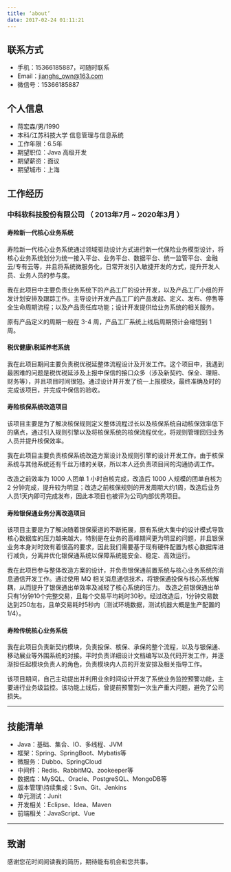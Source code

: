 ```yaml
---
title: ‘about’
date: 2017-02-24 01:11:21
---
```


## 联系方式

- 手机：15366185887，可随时联系
- Email：jianghs_own@163.com
- 微信号：15366185887

## 个人信息

- 蒋宏森/男/1990
- 本科/江苏科技大学 信息管理与信息系统
- 工作年限：6.5年
- 期望职位：Java 高级开发
- 期望薪资：面议
- 期望城市：上海

## 工作经历

### 中科软科技股份有限公司 （ 2013年7月 ~ 2020年3月 ）

#### 寿险新一代核心业务系统

寿险新一代核心业务系统通过领域驱动设计方式进行新一代保险业务模型设计，将核心业务系统划分为统一接入平台、业务平台、数据平台、统一监管平台、金融云/专有云等，并且将系统微服务化，日常开发引入敏捷开发的方式，提升开发人员、业务人员的参与度。

我在此项目中主要负责业务系统下的产品工厂的设计开发，以及产品工厂小组的开发计划安排及跟踪工作。主导设计开发产品工厂的产品发起、定义、发布、停售等全生命周期流程；以及产品责任库功能；设计开发提供给业务系统的相关服务。

原有产品定义的周期一般在 3-4 周，产品工厂系统上线后周期预计会缩短到 1 周。

#### 税优健康\税延养老系统

我在此项目期间主要负责税优税延整体流程设计及开发工作。这个项目中，我遇到最困难的问题是税优税延涉及上报中保信的接口众多（涉及新契约、保全、理赔、财务等），并且项目时间很短。通过设计并开发了统一上报模块，最终准确及时的完成该项目，并完成中保信的验收。

#### 寿险核保系统改造项目

该项目主要是为了解决核保规则定义整体流程过长以及核保系统自动核保效率低下的痛点，通过引入规则引擎以及将核保系统的核保流程优化，将规则管理回归业务人员并提升核保效率。

我在此项目主要负责核保系统改造方案设计及规则引擎的设计开发工作。由于核保系统与其他系统还有千丝万缕的关联，所以本人还负责项目间的沟通协调工作。

改造之前效率为 1000 人团单 1 小时自核完成，改造后 1000 人规模的团单自核为 2 分钟完成，提升较为明显；改造之前核保规则的开发周期大约1周，改造后业务人员1天内即可完成发布，因此本项目也被评为公司内部优秀项目。

#### 寿险银保通业务分离改造项目

该项目主要是为了解决随着银保渠道的不断拓展，原有系统大集中的设计模式导致核心数据库的压力越来越大，特别是在业务的高峰期间更为明显的问题，并且银保业务本身对时效有着很高的要求，因此我们需要基于现有硬件配置为核心数据库进行减负，分离并优化银保通系统以保障系统能安全、稳定、高效运行。

我在此项目参与整体改造方案的设计，并负责银保通前置系统与核心业务系统的消息通信开发工作。通过使用 MQ 相关消息通信技术，将银保通投保与核心系统解耦，从而提升了银保通出单效率及减轻了核心系统的压力。
改造之前银保通出单只有1分钟10个完整交易，且每个交易平均耗时30秒。经过改造后，1分钟交易数达到250左右，且单交易耗时5秒内（测试环境数据，测试机器大概是生产配置的1/4）。

#### 寿险传统核心业务系统

我在此项目负责新契约模块，负责投保、核保、承保的整个流程，以及与银保通、移动展业等外围系统的对接。平时负责详细设计文档编写以及代码开发工作，并逐渐担任起模块负责人的角色，负责模块内人员的开发安排及相关指导工作。

该项目期间，自己主动提出并利用业余时间设计开发了系统业务监控预警功能，主要进行业务级监控。该功能上线后，曾提前预警到一次生产重大问题，避免了公司损失。

* * *

## 技能清单

- Java：基础、集合、IO、多线程、JVM
- 框架：Spring、SpringBoot、Mybatis等
- 微服务：Dubbo、SpringCloud
- 中间件：Redis、RabbitMQ、zookeeper等
- 数据库：MySQL、Oracle、PostgreSQL、MongoDB等
- 版本管理\持续集成：Svn、Git、Jenkins
- 单元测试：Junit
- 开发相关：Eclipse、Idea、Maven
- 前端相关：JavaScript、Vue

* * *

## 致谢

感谢您花时间阅读我的简历，期待能有机会和您共事。
